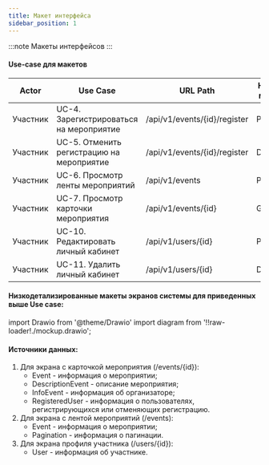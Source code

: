 ```yaml
---
title: Макет интерфейса
sidebar_position: 1
---
```


:::note
Макеты интерфейсов 
:::

#### Use-case для макетов

| Actor    | Use Case                                  | URL Path                      | HTTP-метод |
| -------- | ----------------------------------------- | ----------------------------- | ---------- |
| Участник | UC-4. Зарегистрироваться на мероприятие   | /api/v1/events/\{id}/register | POST       |
| Участник | UC-5. Отменить регистрацию на мероприятие | /api/v1/events/\{id}/register | DELETE     |
| Участник | UC-6. Просмотр ленты мероприятий          | /api/v1/events                | POST       |
| Участник | UC-7. Просмотр карточки мероприятия       | /api/v1/events/\{id}          | GET        |
| Участник | UC-10. Редактировать личный кабинет       | /api/v1/users/\{id}           | PATCH      |
| Участник | UC-11. Удалить личный кабинет             | /api/v1/users/\{id}           | DELETE     |

#### Низкодетализированные макеты экранов системы для приведенных выше Use case:
import Drawio from '@theme/Drawio'
import diagram from '!!raw-loader!./mockup.drawio';

<Drawio content={diagram} editable={false} />

#### Источники данных:
1. Для экрана с карточкой мероприятия (/events/\{id}):
	- Event - информация о мероприятии;
	- DescriptionEvent - описание мероприятия;
	- InfoEvent - информация об организаторе;
	- RegisteredUser - информация о пользователях, регистрирующихся или отменяющих регистрацию.
2. Для экрана с лентой мероприятий (/events):
    - Event - информация о мероприятии;
    - Pagination - информация о пагинации.    
3. Для экрана профиля участника (/users/\{id}):
    - User - информация об участнике.